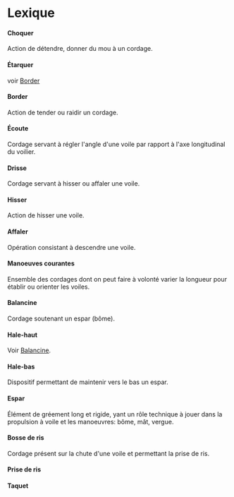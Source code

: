 # Lexique

#### Choquer

Action de détendre, donner du mou à un cordage.

#### Étarquer

voir [Border](#border)

#### Border

Action de tender ou raidir un cordage.

#### Écoute

Cordage servant à régler l'angle d'une voile par rapport à l'axe longitudinal du voilier.

#### Drisse

Cordage servant à hisser ou affaler une voile.

#### Hisser

Action de hisser une voile.

#### Affaler

Opération consistant à descendre une voile.

#### Manoeuves courantes

Ensemble des cordages dont on peut faire à volonté varier la longueur pour établir ou orienter les voiles.

#### Balancine

Cordage soutenant un espar (bôme).

#### Hale-haut

Voir [Balancine](#balancine).

#### Hale-bas

Dispositif permettant de maintenir vers le bas un espar.

#### Espar

Élément de gréement long et rigide, yant un rôle technique à jouer dans la propulsion à voile et les manoeuvres: bôme, mât, vergue.

#### Bosse de ris

Cordage présent sur la chute d'une voile et permettant la prise de ris.

#### Prise de ris

#### Taquet

####
